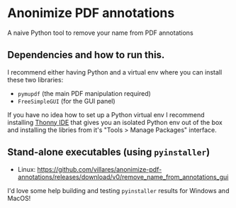 # Anonimize PDF annotations

A naive Python tool to remove your name from PDF annotations

## Dependencies and how to run this.

I recommend either having Python and a virtual env where you can install these two libraries:

- `pymupdf`  (the main PDF manipulation required)
- `FreeSimpleGUI` (for the GUI panel)

If you have no idea how to set up a Python virtual env I recommend installing [Thonny IDE](https://thonny.org) that gives you an isolated Python env out of the box and installing the libries from it's "Tools > Manage Packages" interface.

## Stand-alone executables (using `pyinstaller`)

- Linux: https://github.com/villares/anonimize-pdf-annotations/releases/download/v0/remove_name_from_annotations_gui

I'd love some help building and testing  `pyinstaller` results for Windows and MacOS!
